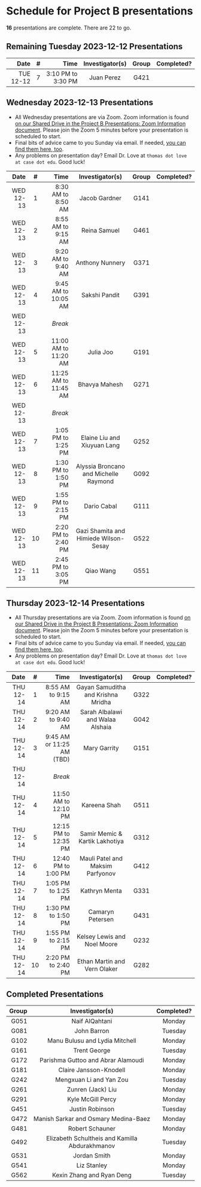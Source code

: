 # Schedule for Project B presentations

**16** presentations are complete. There are 22 to go.

## Remaining Tuesday 2023-12-12 Presentations

Date | # | Time | Investigator(s) | Group | Completed?
---------: | :-: | --------: | :---------------------------------: | :-----: | :------: 
TUE 12-12 | 7 | 3:10 PM to 3:30 PM | Juan Perez | G421

## Wednesday 2023-12-13 Presentations

- All Wednesday presentations are via Zoom. Zoom information is found [on our Shared Drive in the Project B Presentations: Zoom Information document](https://docs.google.com/document/d/1ARSzHgUeoPW45ljzvecc46pHzUEQvjpDARB0a4-5418/edit?usp=sharing). Please join the Zoom 5 minutes before your presentation is scheduled to start.
- Final bits of advice came to you Sunday via email. If needed, [you can find them here, too](https://github.com/THOMASELOVE/431-classes-2023/blob/main/projB/final_presentation_advice.md).
- Any problems on presentation day? Email Dr. Love at `thomas dot love at case dot edu`. Good luck!

Date | # | Time | Investigator(s) | Group | Completed?
---------: | :-: | --------: | :---------------------------------: | :-----: | :------:
WED 12-13 | 1 | 8:30 AM to 8:50 AM | Jacob Gardner | G141
WED 12-13 | 2 | 8:55 AM to 9:15 AM | Reina Samuel | G461
WED 12-13 | 3 | 9:20 AM to 9:40 AM | Anthony Nunnery | G371
WED 12-13 | 4 | 9:45 AM to 10:05 AM | Sakshi Pandit | G391
WED 12-13 | | *Break*
WED 12-13 | 5 | 11:00 AM to 11:20 AM | Julia Joo | G191
WED 12-13 | 6 | 11:25 AM to 11:45 AM | Bhavya Mahesh | G271
WED 12-13 | | *Break*
WED 12-13 | 7 | 1:05 PM to 1:25 PM | Elaine Liu and Xiuyuan Lang | G252
WED 12-13 | 8 | 1:30 PM to 1:50 PM | Alyssia Broncano and Michelle Raymond | G092
WED 12-13 | 9 | 1:55 PM to 2:15 PM | Dario Cabal | G111
WED 12-13 | 10 | 2:20 PM to 2:40 PM | Gazi Shamita and Himiede Wilson-Sesay | G522
WED 12-13 | 11 | 2:45 PM to 3:05 PM | Qiao Wang | G551

## Thursday 2023-12-14 Presentations

- All Thursday presentations are via Zoom. Zoom information is found [on our Shared Drive in the Project B Presentations: Zoom Information document](https://docs.google.com/document/d/1ARSzHgUeoPW45ljzvecc46pHzUEQvjpDARB0a4-5418/edit?usp=sharing). Please join the Zoom 5 minutes before your presentation is scheduled to start.
- Final bits of advice came to you Sunday via email. If needed, [you can find them here, too](https://github.com/THOMASELOVE/431-classes-2023/blob/main/projB/final_presentation_advice.md).
- Any problems on presentation day? Email Dr. Love at `thomas dot love at case dot edu`. Good luck!

Date | # | Time | Investigator(s) | Group | Completed?
---------: | :-: | --------: | :---------------------------------: | :-----: | :------:
THU 12-14 | 1 | 8:55 AM to 9:15 AM | Gayan Samuditha and Krishna Mridha | G322
THU 12-14 | 2 | 9:20 AM to 9:40 AM | Sarah Albalawi and Walaa Alshaia | G042
THU 12-14 | 3 | 9:45 AM or 11:25 AM (TBD) | Mary Garrity | G151
THU 12-14 | | *Break*
THU 12-14 | 4 | 11:50 AM to 12:10 PM | Kareena Shah | G511
THU 12-14 | 5 | 12:15 PM to 12:35 PM | Samir Memic & Kartik Lakhotiya | G312
THU 12-14 | 6 | 12:40 PM to 1:00 PM | Mauli Patel and Maksim Parfyonov | G412
THU 12-14 | 7 | 1:05 PM to 1:25 PM | Kathryn Menta | G331
THU 12-14 | 8 | 1:30 PM to 1:50 PM | Camaryn Petersen | G431
THU 12-14 | 9 | 1:55 PM to 2:15 PM | Kelsey Lewis and Noel Moore | G232
THU 12-14 | 10 | 2:20 PM to 2:40 PM | Ethan Martin and Vern Olaker | G282

## Completed Presentations

Group | Investigator(s) | Completed?
---------: | :---------------------------------: | :-----: 
G051 | Naif AlQahtani | Monday
G081 | John Barron | Tuesday
G102 | Manu Bulusu and Lydia Mitchell | Monday
G161 | Trent George | Tuesday
G172 | Parishma Guttoo and Abrar Alamoudi | Monday
G181 | Claire Jansson-Knodell | Monday
G242 | Mengxuan Li and Yan Zou | Tuesday
G261 | Zunren (Jack) Liu | Monday
G291 | Kyle McGill Percy | Monday
G451 | Justin Robinson | Tuesday
G472 | Manish Sarkar and Osmary Medina-Baez | Monday
G481 | Robert Schauner | Monday
G492 | Elizabeth Schultheis and Kamilla Abdurakhmanov | Tuesday
G531 | Jordan Smith | Monday
G541 | Liz Stanley | Monday
G562 | Kexin Zhang and Ryan Deng | Tuesday

